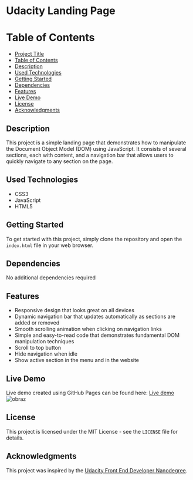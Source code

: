 # Udacity Landing Page

# Table of Contents

- [Project Title](#udacity-landing-page)
- [Table of Contents](#table-of-contents)
- [Description](#description)
- [Used Technologies](#used-technologies)
- [Getting Started](#getting-started)
- [Dependencies](#dependencies)
- [Features](#features)
- [Live Demo](#live-demo)
- [License](#license)
- [Acknowledgments](#acknowledgments)

## Description

This project is a simple landing page that demonstrates how to manipulate the Document Object Model (DOM) using JavaScript. It consists of several sections, each with content, and a navigation bar that allows users to quickly navigate to any section on the page.

## Used Technologies

- CSS3
- JavaScript
- HTML5

## Getting Started

To get started with this project, simply clone the repository and open the `index.html` file in your web browser.

## Dependencies
No additional dependencies required

## Features

- Responsive design that looks great on all devices
- Dynamic navigation bar that updates automatically as sections are added or removed
- Smooth scrolling animation when clicking on navigation links
- Simple and easy-to-read code that demonstrates fundamental DOM manipulation techniques
- Scroll to top button
- Hide navigation when idle
- Show active section in the menu and in the website

## Live Demo

Live demo created using GitHub Pages can be found here: [Live demo](https://layfully.github.io/UdacityLandingPage)
![obraz](https://user-images.githubusercontent.com/15947565/230794602-bbe6dd1f-ce56-478d-b18d-e3ac1ecdf595.png)

## License

This project is licensed under the MIT License - see the `LICENSE` file for details.

## Acknowledgments

This project was inspired by the [Udacity Front End Developer Nanodegree](https://www.udacity.com/course/front-end-web-developer-nanodegree--nd0011).
